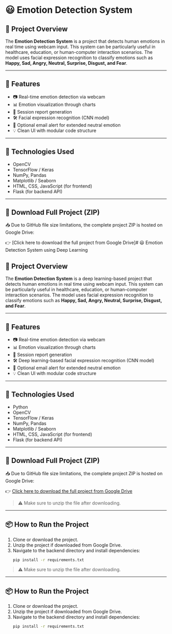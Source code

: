 # 😃 Emotion Detection System 

## 📌 Project Overview

The **Emotion Detection System** is a  project that detects human emotions in real time using webcam input. This system can be particularly useful in healthcare, education, or human-computer interaction scenarios. The model uses facial expression recognition to classify emotions such as **Happy, Sad, Angry, Neutral, Surprise, Disgust, and Fear**.

---

## 🧠 Features

- 📷 Real-time emotion detection via webcam
- 📊 Emotion visualization through charts
- 📁 Session report generation
- 🛠️ Facial expression recognition (CNN model)
- 📨 Optional email alert for extended neutral emotion
- 💡 Clean UI with modular code structure

---

## 🚀 Technologies Used

- OpenCV
- TensorFlow / Keras
- NumPy, Pandas
- Matplotlib / Seaborn
- HTML, CSS, JavaScript (for frontend)
- Flask (for backend API)

---

## 🔗 Download Full Project (ZIP)

📥 Due to GitHub file size limitations, the complete project ZIP is hosted on Google Drive:

👉 [Click here to download the full project from Google Drive]# 😃 Emotion Detection System using Deep Learning

## 📌 Project Overview

The **Emotion Detection System** is a deep learning-based project that detects human emotions in real time using webcam input. This system can be particularly useful in healthcare, education, or human-computer interaction scenarios. The model uses facial expression recognition to classify emotions such as **Happy, Sad, Angry, Neutral, Surprise, Disgust, and Fear**.

---

## 🧠 Features

- 📷 Real-time emotion detection via webcam
- 📊 Emotion visualization through charts
- 📁 Session report generation
- 🛠️ Deep learning-based facial expression recognition (CNN model)
- 📨 Optional email alert for extended neutral emotion
- 💡 Clean UI with modular code structure

---

## 🚀 Technologies Used

- Python
- OpenCV
- TensorFlow / Keras
- NumPy, Pandas
- Matplotlib / Seaborn
- HTML, CSS, JavaScript (for frontend)
- Flask (for backend API)

---

## 🔗 Download Full Project (ZIP)

📥 Due to GitHub file size limitations, the complete project ZIP is hosted on Google Drive:

👉 [Click here to download the full project from Google Drive]([https://drive.google.com/YOUR-LINK-HERE](https://drive.google.com/file/d/1EnqNXzuhXk8ALAd-ERlc0G_z2UeMHmI2/view?usp=sharing))

> ⚠️ Make sure to unzip the file after downloading.

---

## 📦 How to Run the Project

1. Clone or download the project.
2. Unzip the project if downloaded from Google Drive.
3. Navigate to the backend directory and install dependencies:
   ```bash
   pip install -r requirements.txt


> ⚠️ Make sure to unzip the file after downloading.

---

## 📦 How to Run the Project

1. Clone or download the project.
2. Unzip the project if downloaded from Google Drive.
3. Navigate to the backend directory and install dependencies:
   ```bash
   pip install -r requirements.txt
